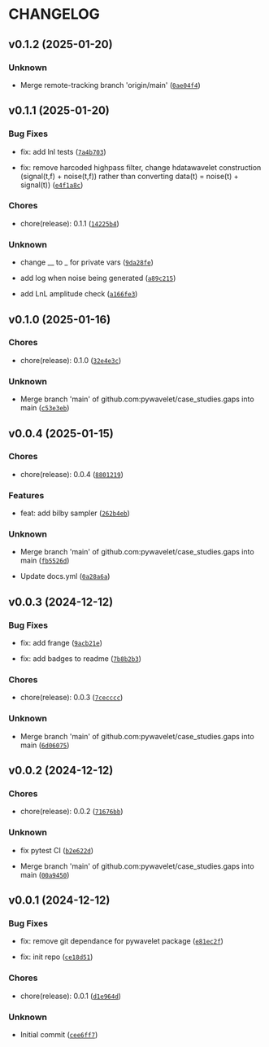 # CHANGELOG


## v0.1.2 (2025-01-20)

### Unknown

* Merge remote-tracking branch 'origin/main' ([`0ae04f4`](https://github.com/pywavelet/case_studies.gaps/commit/0ae04f48ac48112f2baecc2c8beb6d24e3899d8b))


## v0.1.1 (2025-01-20)

### Bug Fixes

* fix: add lnl tests ([`7a4b703`](https://github.com/pywavelet/case_studies.gaps/commit/7a4b703166a976291c2108b333a1acf4c50627aa))

* fix: remove harcoded highpass filter, change hdatawavelet construction (signal(t,f) + noise(t,f)) rather than converting data(t) = noise(t) + signal(t)) ([`e4f1a8c`](https://github.com/pywavelet/case_studies.gaps/commit/e4f1a8c560a6bc66d58eca0e793cb25a7f855c2a))

### Chores

* chore(release): 0.1.1 ([`14225b4`](https://github.com/pywavelet/case_studies.gaps/commit/14225b4bdf6cea95bffb9dd4cabaf1a599014efc))

### Unknown

* change __ to _ for private vars ([`9da28fe`](https://github.com/pywavelet/case_studies.gaps/commit/9da28fed2419b9a20be30026bcd67ffffeaf235b))

* add log when noise being generated ([`a89c215`](https://github.com/pywavelet/case_studies.gaps/commit/a89c21556b04d30efe909b16aafa7916ba387ae6))

* add LnL amplitude check ([`a166fe3`](https://github.com/pywavelet/case_studies.gaps/commit/a166fe3db3fa2adf7cbd99655f1901c9e4bc57ee))


## v0.1.0 (2025-01-16)

### Chores

* chore(release): 0.1.0 ([`32e4e3c`](https://github.com/pywavelet/case_studies.gaps/commit/32e4e3c435093f6ce908bec3cab901a994d7f531))

### Unknown

* Merge branch 'main' of github.com:pywavelet/case_studies.gaps into main ([`c53e3eb`](https://github.com/pywavelet/case_studies.gaps/commit/c53e3eb5634ed46a0bb459da19a3814cb9d3bdb8))


## v0.0.4 (2025-01-15)

### Chores

* chore(release): 0.0.4 ([`8801219`](https://github.com/pywavelet/case_studies.gaps/commit/8801219cc64e0cb3c73419e782431283fcbce64c))

### Features

* feat: add bilby sampler ([`262b4eb`](https://github.com/pywavelet/case_studies.gaps/commit/262b4ebc4824ddcccf69271f779fe582c5f017b4))

### Unknown

* Merge branch 'main' of github.com:pywavelet/case_studies.gaps into main ([`fb5526d`](https://github.com/pywavelet/case_studies.gaps/commit/fb5526dcaa2fde817dd75c6ec537a2f957b6c868))

* Update docs.yml ([`0a28a6a`](https://github.com/pywavelet/case_studies.gaps/commit/0a28a6a1057641c548c1a27dde1ce8a6e0c88f0b))


## v0.0.3 (2024-12-12)

### Bug Fixes

* fix: add frange ([`9acb21e`](https://github.com/pywavelet/case_studies.gaps/commit/9acb21eccfe28a886c48372d1fe9a0054a70c6b4))

* fix: add badges to readme ([`7b8b2b3`](https://github.com/pywavelet/case_studies.gaps/commit/7b8b2b34b56bc7ffe7ec2a7c94b5eec061b2cf17))

### Chores

* chore(release): 0.0.3 ([`7cecccc`](https://github.com/pywavelet/case_studies.gaps/commit/7cecccc115d74626359531091139d971ba3db1b7))

### Unknown

* Merge branch 'main' of github.com:pywavelet/case_studies.gaps into main ([`6d06075`](https://github.com/pywavelet/case_studies.gaps/commit/6d0607565f7817c805ca252c908649c91db8ad48))


## v0.0.2 (2024-12-12)

### Chores

* chore(release): 0.0.2 ([`71676bb`](https://github.com/pywavelet/case_studies.gaps/commit/71676bb40be374f15a0c215bf220dff9b4db9b0f))

### Unknown

* fix pytest CI ([`b2e622d`](https://github.com/pywavelet/case_studies.gaps/commit/b2e622d90595e95f1d41681c297ac80b55bf0551))

* Merge branch 'main' of github.com:pywavelet/case_studies.gaps into main ([`00a9450`](https://github.com/pywavelet/case_studies.gaps/commit/00a945053c28cb5335a33659ce7fad7af4487db1))


## v0.0.1 (2024-12-12)

### Bug Fixes

* fix: remove git dependance for pywavelet package ([`e81ec2f`](https://github.com/pywavelet/case_studies.gaps/commit/e81ec2f6efc7ac5d4fbd23f4787f44bc93d81e5e))

* fix: init repo ([`ce18d51`](https://github.com/pywavelet/case_studies.gaps/commit/ce18d51c21a5317e08f4671f24807bae5de4fa34))

### Chores

* chore(release): 0.0.1 ([`d1e964d`](https://github.com/pywavelet/case_studies.gaps/commit/d1e964dd20c11332a5413cf55d2280f5e10ecfb1))

### Unknown

* Initial commit ([`cee6ff7`](https://github.com/pywavelet/case_studies.gaps/commit/cee6ff7f33ba99057e4439071e3267bd6b9bbcf9))
